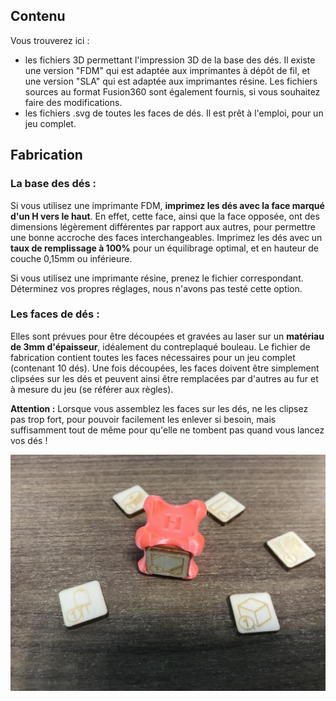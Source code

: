 ## Contenu

Vous trouverez ici :

- les fichiers 3D permettant l'impression 3D de la base des dés. Il existe une version "FDM" qui est adaptée aux imprimantes à dépôt de fil, et une version "SLA" qui est adaptée aux imprimantes résine. Les fichiers sources au format Fusion360 sont également fournis, si vous souhaitez faire des modifications.
- les fichiers .svg de toutes les faces de dés. Il est prêt à l'emploi, pour un jeu complet.

## Fabrication

### La base des dés :

Si vous utilisez une imprimante FDM, **imprimez les dés avec la face marqué d'un H vers le haut**. En effet, cette face, ainsi que la face opposée, ont des dimensions légèrement différentes par rapport aux autres, pour permettre une bonne accroche des faces interchangeables.
Imprimez les dés avec un **taux de remplissage à 100%** pour un équilibrage optimal, et en hauteur de couche 0,15mm ou inférieure.

Si vous utilisez une imprimante résine, prenez le fichier correspondant. Déterminez vos propres réglages, nous n'avons pas testé cette option.

### Les faces de dés :

Elles sont prévues pour être découpées et gravées au laser sur un **matériau de 3mm d'épaisseur**, idéalement du contreplaqué bouleau.
Le fichier de fabrication contient toutes les faces nécessaires pour un jeu complet (contenant 10 dés).
Une fois découpées, les faces doivent être simplement clipsées sur les dés et peuvent ainsi être remplacées par d'autres au fur et à mesure du jeu (se référer aux règles).

**Attention :** Lorsque vous assemblez les faces sur les dés, ne les clipsez pas trop fort, pour pouvoir facilement les enlever si besoin, mais suffisamment tout de même pour qu'elle ne tombent pas quand vous lancez vos dés !

![Dés Makers' Quest](DF6E36E6-515C-48CB-B5AB-5F56A7B42AB8_1_201_a.jpeg)

